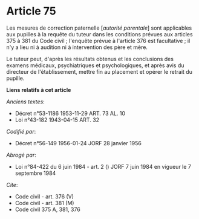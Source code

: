 # Article 75

Les mesures de correction paternelle [*autorité parentale*] sont applicables aux pupilles à la requête du tuteur dans les
conditions prévues aux articles 375 à 381 du Code civil ; l'enquête prévue à l'article 376 est facultative ; il n'y a lieu ni
à audition ni à intervention des père et mère.

Le tuteur peut, d'après les résultats obtenus et les conclusions des examens médicaux, psychiatriques et psychologiques, et
après avis du directeur de l'établissement, mettre fin au placement et opérer le retrait du pupille.

**Liens relatifs à cet article**

_Anciens textes_:

  - Décret n°53-1186 1953-11-29 ART. 73 AL. 10
  - Loi n°43-182 1943-04-15 ART. 32

_Codifié par_:

  - Décret n°56-149 1956-01-24 JORF 28 janvier 1956

_Abrogé par_:

  - Loi n°84-422 du 6 juin 1984 - art. 2 () JORF 7 juin 1984 en vigueur le 7 septembre 1984

_Cite_:

  - Code civil - art. 376 (V)
  - Code civil - art. 381 (M)
  - Code civil 375 A, 381, 376
